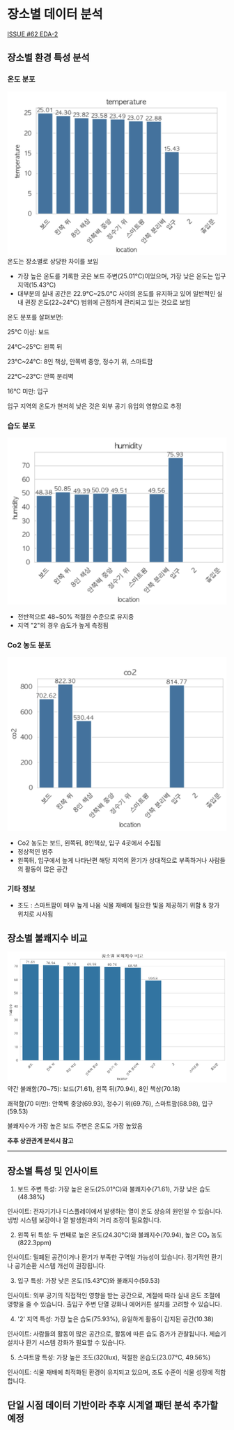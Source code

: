 # 장소별 데이터 분석
[ISSUE #62 EDA-2](https://github.com/orgs/Pangyo-Coffee-Legends/projects/4/views/4?pane=issue&itemId=107529039&issue=Pangyo-Coffee-Legends%7Cbacklog%7C62)

## 장소별 환경 특성 분석
### 온도 분포
![온도분포](../img/location/온도_분포.png)
온도는 장소별로 상당한 차이를 보임
- 가장 높은 온도를 기록한 곳은 보드 주변(25.01°C)이었으며, 가장 낮은 온도는 입구 지역(15.43°C)
- 대부분의 실내 공간은 22.9°C~25.0°C 사이의 온도를 유지하고 있어 일반적인 실내 권장 온도(22~24°C) 범위에 근접하게 관리되고 있는 것으로 보임

온도 분포를 살펴보면:

25°C 이상: 보드

24°C~25°C: 왼쪽 뒤

23°C~24°C: 8인 책상, 안쪽벽 중앙, 정수기 위, 스마트팜

22°C~23°C: 안쪽 분리벽

16°C 미만: 입구

입구 지역의 온도가 현저히 낮은 것은 외부 공기 유입의 영향으로 추정

### 습도 분포
![습도분포](../img/location/습도_분포.png)
- 전반적으로 48~50% 적절한 수준으로 유지중
- 지역 "2"의 경우 습도가 높게 측정됨 

### Co2 농도 분포
![Co2분포](../img/location/Co2_분포.png)
- Co2 농도는 보드, 왼쪽뒤, 8인책상, 입구 4곳에서 수집됨
- 정상적인 범주
- 왼쪽뒤, 입구에서 높게 나타난편 해당 지역의 환기가 상대적으로 부족하거나 사람들의 활동이 많은 공간

### 기타 정보
- 조도 : 스마트팜이 매우 높게 나옴 식물 재배에 필요한 빛을 제공하기 위함 & 창가 위치로 시사됨

## 장소별 불쾌지수 비교
![장소별 불쾌지수 비교](../img/location/장소별_불쾌지수.png)
약간 불쾌함(70~75): 보드(71.61), 왼쪽 뒤(70.94), 8인 책상(70.18)

쾌적함(70 미만): 안쪽벽 중앙(69.93), 정수기 위(69.76), 스마트팜(68.98), 입구(59.53)

불쾌지수가 가장 높은 보드 주변은 온도도 가장 높았음

**추후 상관관계 분석시 참고**

---
## 장소별 특성 및 인사이트 
1. 보드 주변
특성: 가장 높은 온도(25.01°C)와 불쾌지수(71.61), 가장 낮은 습도(48.38%)

인사이트: 전자기기나 디스플레이에서 발생하는 열이 온도 상승의 원인일 수 있습니다. 냉방 시스템 보강이나 열 발생원과의 거리 조정이 필요합니다.

2. 왼쪽 뒤
특성: 두 번째로 높은 온도(24.30°C)와 불쾌지수(70.94), 높은 CO₂ 농도(822.3ppm)

인사이트: 밀폐된 공간이거나 환기가 부족한 구역일 가능성이 있습니다. 정기적인 환기나 공기순환 시스템 개선이 권장됩니다.

3. 입구
특성: 가장 낮은 온도(15.43°C)와 불쾌지수(59.53)

인사이트: 외부 공기의 직접적인 영향을 받는 공간으로, 계절에 따라 실내 온도 조절에 영향을 줄 수 있습니다. 출입구 주변 단열 강화나 에어커튼 설치를 고려할 수 있습니다.

4. '2' 지역
특성: 가장 높은 습도(75.93%), 유일하게 활동이 감지된 공간(10.38)

인사이트: 사람들의 활동이 많은 공간으로, 활동에 따른 습도 증가가 관찰됩니다. 제습기 설치나 환기 시스템 강화가 필요할 수 있습니다.

5. 스마트팜
특성: 가장 높은 조도(320lux), 적절한 온습도(23.07°C, 49.56%)

인사이트: 식물 재배에 최적화된 환경이 유지되고 있으며, 조도 수준이 식물 성장에 적합합니다.

## 단일 시점 데이터 기반이라 추후 시계열 패턴 분석 추가할 예정